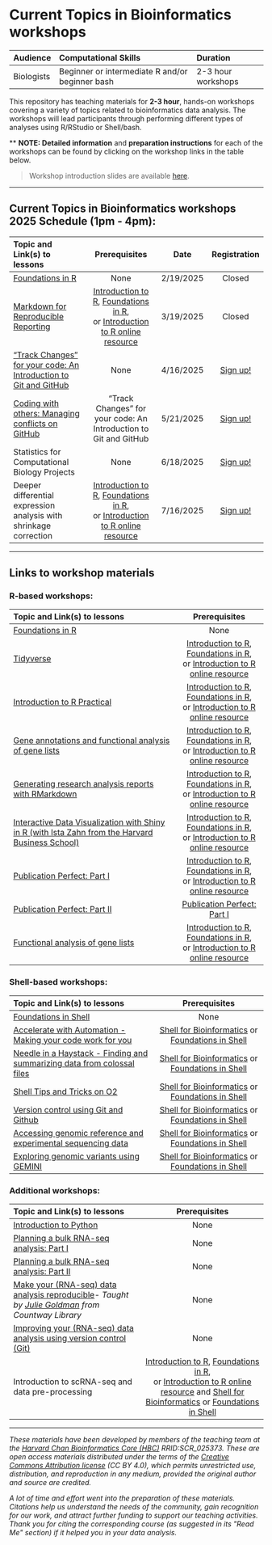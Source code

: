 # Current Topics in Bioinformatics workshops

| Audience | Computational Skills | Duration |
:----------|:----------|:----------|
| Biologists | Beginner or intermediate R and/or beginner bash | 2-3 hour workshops |


<!-- This content will not appear in the rendered Markdown -->

<!--
<p align="center">
Use https://tinyurl.com/hcbc-modules to access this page.
</p>
-->

This repository has teaching materials for **2-3 hour**, hands-on workshops covering a variety of topics related to bioinformatics data analysis. The workshops will lead participants through performing different types of analyses using R/RStudio or Shell/bash. 

** **NOTE: Detailed information** and **preparation instructions** for each of the workshops can be found by clicking on the workshop links in the table below.

> Workshop introduction slides are available [here](https://github.com/hbctraining/Training-modules/raw/master/Intro_current_topics_online_2025.pdf).

***

## Current Topics in Bioinformatics workshops 2025 Schedule (1pm - 4pm):

| Topic and Link(s) to lessons | Prerequisites | Date | Registration |
|:---------------|:-------------:|:-------------:|:-------------:|
| [Foundations in R](https://hbctraining.github.io/Training-modules/IntroR/)	| None | 2/19/2025	| Closed |
| [Markdown for Reproducible Reporting](https://hbctraining.github.io/Training-modules/Rmarkdown/)| [Introduction to R](https://hbctraining.github.io/Intro-to-R-flipped/), [Foundations in R](IntroR), <br> or [Introduction to R online resource](https://projects.iq.harvard.edu/hcatrresource/) | 3/19/2025	| Closed |
| [“Track Changes” for your code: An Introduction to Git and GitHub](https://hbctraining.github.io/Training-modules/Git-Github/#track-changes-with-your-code-an-introduction-to-git-and-github)	| None | 4/16/2025	| [Sign up!](https://harvard.zoom.us/meeting/register/qbesTp4RSxSMN7B9jPsp8g#/registration) |
| [Coding with others: Managing conflicts on GitHub](https://hbctraining.github.io/Training-modules/Git-Github/#coding-with-others-managing-conflicts-on-github)	| “Track Changes” for your code: An Introduction to Git and GitHub | 5/21/2025	| [Sign up!](https://harvard.zoom.us/meeting/register/6D99-EskR--kUNBUKq-anA#/registration) |
| Statistics for Computational Biology Projects	| None | 6/18/2025	| [Sign up!](https://harvard.zoom.us/meeting/register/v734MhlbRYuFEFdSNJqihg#/registration) |
| Deeper differential expression analysis with shrinkage correction| [Introduction to R](https://hbctraining.github.io/Intro-to-R-flipped/), [Foundations in R](IntroR), <br> or [Introduction to R online resource](https://projects.iq.harvard.edu/hcatrresource/) | 7/16/2025	| [Sign up!](https://harvard.zoom.us/meeting/register/4cngaM9WSHKHkOlfUeFLlA#/registration) |

<!-- This content will not appear in the rendered Markdown -->

<!--
Winter 2025:
**Tools for Transparent Research - Hands-On with Git & RMarkdown**
### Current Topics in Bioinformatics workshops 2024 Spring Schedule (1pm - 4pm): 
**Big data? Big computer! The skill set you need to succeed**

| Topic and Link(s) to lessons | Prerequisites | Date | Registration |
|:---------------|:-------------:|:-------------:|:-------------:|
| [The Foundation - Basic Shell](https://hbctraining.github.io/Training-modules/Basic_shell/)	| None | 2/21/2024	| Closed |
| [Accelerate with Automation - Making your code work for you](https://hbctraining.github.io/Training-modules/Accelerate_with_automation/)	| [The Foundation - Basic Shell](https://hbctraining.github.io/Training-modules/Basic_shell/) | 3/20/2024	| Closed |
| [Needle in a Haystack - Finding and summarizing data from colossal files](https://hbctraining.github.io/Training-modules/Finding_and_summarizing_colossal_files/) | [The Foundation - Basic Shell](https://hbctraining.github.io/Training-modules/Basic_shell/) | 4/17/2024	| Closed  |
| [Shell Tips and Tricks on O2](https://hbctraining.github.io/Training-modules/Tips_and_Tricks_on_O2/) | [The Foundation - Basic Shell](https://hbctraining.github.io/Training-modules/Basic_shell/) | 5/22/2024	| [Sign up!](https://harvard.zoom.us/meeting/register/tJIvf-igrDIvHNTgmccDlkWbmSBavwfR5Iw9) |

### Current Topics in Bioinformatics workshops 2024 Summer Schedule (1pm - 4pm):

| Topic and Link(s) to lessons | Prerequisites | Date | Registration |
|:---------------|:-------------:|:-------------:|:-------------:|
| [R Basics](https://hbctraining.github.io/Training-modules/IntroR/) | None | 6/26/2024	| Closed |
| [Publication Perfect: Part I](publication_perfect#part-i) | R Basics or [Completion of the Intro to R online resource](https://projects.iq.harvard.edu/hcatrresource/) | 7/17/2024	| Closed |
| [Publication Perfect: Part II](publication_perfect#part-ii) | R Basics or [Completion of the Intro to R online resource](https://projects.iq.harvard.edu/hcatrresource/) | 8/21/2024	| Closed |
| [Interact with your data using Rshiny](https://hbctraining.github.io/Training-modules/RShiny/) | R Basics or [Completion of the Intro to R online resource](https://projects.iq.harvard.edu/hcatrresource/) | 9/18/2024	| [Sign up!](https://harvard.zoom.us/meeting/register/tJMkcuyopz0pE9QZtumH6JdGGpngSJDXCoBD#/registration) |
### Current Topics in Bioinformatics workshops 2023 Schedule (1pm - 4pm):

| Topic and Link(s) to lessons | Prerequisites | Date | Registration |
|:---------------|:-------------:|:-------------:|:-------------:|
| [Foundations in Shell](https://hbctraining.github.io/Training-modules/Intro_shell/)	| None | 1/18/2023	| Closed |
| [Intermediate Shell](https://hbctraining.github.io/Training-modules/Intermediate_shell/)	| [Foundations in Shell](https://hbctraining.github.io/Training-modules/Intro_shell/) | 2/15/2023	| Closed |
| [Advanced Shell](https://hbctraining.github.io/Training-modules/Advanced_shell/) | [Foundations in Shell](https://hbctraining.github.io/Training-modules/Intermediate_shell/) | 3/13/2023	| Closed |
| [Git/Github](https://hbctraining.github.io/Training-modules/Git-Github/) | [Foundations in Shell](https://hbctraining.github.io/Training-modules/Intro_shell/) | 4/19/2023	| Closed | 
| [ML4Bio](https://hbctraining.github.io/Training-modules/ML4bio_installation_instructions) | None | 5/17/2023	| Closed |
| [Basics of Python](Python) | None | 6/21/2023	| Closed |
| [R Basics](https://hbctraining.github.io/Training-modules/IntroR/) | None | 7/19/2023	| Closed |
| [R Basics Practice](IntroR_practical_online_resource) | R Basics or [Online R course - Harvard Catalyst](https://catalyst.harvard.edu/courses/intro-to-r/) | 8/16/2023 | Closed |
| [Publication Perfect: Part I](publication_perfect#part-i) | R Basics or [Completion of the Intro to R online resource](https://projects.iq.harvard.edu/hcatrresource/) | 9/20/2023	| Closed |
| [Publication Perfect: Part II](publication_perfect#part-ii) | [Publication Perfect: Part I](publication_perfect#part-i) | 10/18/2023	| Closed |
| [Rmarkdown](Rmarkdown) | R Basics or [Online R course - Harvard Catalyst](https://catalyst.harvard.edu/courses/intro-to-r/) | 11/15/2023	| [Sign up!](https://harvard.zoom.us/-add URL) |
-->

***

## Links to workshop materials

### R-based workshops:

| Topic and Link(s) to lessons | Prerequisites |
|:---------------|:-------------:|
| [Foundations in R](IntroR) | None |
| [Tidyverse](Tidyverse_ggplot2) | [Introduction to R](https://hbctraining.github.io/Intro-to-R-flipped/), [Foundations in R](IntroR), <br> or [Introduction to R online resource](https://projects.iq.harvard.edu/hcatrresource/) |
| [Introduction to R Practical](IntroR_practical_online_resource) | [Introduction to R](https://hbctraining.github.io/Intro-to-R-flipped/), [Foundations in R](IntroR), <br> or [Introduction to R online resource](https://projects.iq.harvard.edu/hcatrresource/) |
| [Gene annotations and functional analysis of gene lists](DGE-functional-analysis) | [Introduction to R](https://hbctraining.github.io/Intro-to-R-flipped/), [Foundations in R](IntroR), <br> or [Introduction to R online resource](https://projects.iq.harvard.edu/hcatrresource/) |
| [Generating research analysis reports with RMarkdown](Rmarkdown) | [Introduction to R](https://hbctraining.github.io/Intro-to-R-flipped/), [Foundations in R](IntroR), <br> or [Introduction to R online resource](https://projects.iq.harvard.edu/hcatrresource/) |
| [Interactive Data Visualization with Shiny in R (with Ista Zahn from the Harvard Business School)](https://github.com/izahn/shiny_workshop) | [Introduction to R](https://hbctraining.github.io/Intro-to-R-flipped/), [Foundations in R](IntroR), <br> or [Introduction to R online resource](https://projects.iq.harvard.edu/hcatrresource/) |
| [Publication Perfect: Part I](publication_perfect#part-i) | [Introduction to R](https://hbctraining.github.io/Intro-to-R-flipped/), [Foundations in R](IntroR), <br> or [Introduction to R online resource](https://projects.iq.harvard.edu/hcatrresource/) |
| [Publication Perfect: Part II](publication_perfect#part-ii) | [Publication Perfect: Part I](publication_perfect#part-i) |
| [Functional analysis of gene lists](DGE-functional-analysis/) | [Introduction to R](https://hbctraining.github.io/Intro-to-R-flipped/), [Foundations in R](IntroR), <br> or [Introduction to R online resource](https://projects.iq.harvard.edu/hcatrresource/) |

### Shell-based workshops:

| Topic and Link(s) to lessons | Prerequisites |
|:---------------|:-------------:|
| [Foundations in Shell](https://hbctraining.github.io/Training-modules/Basic_shell/) | None |
| [Accelerate with Automation - Making your code work for you](https://hbctraining.github.io/Training-modules/Accelerate_with_automation/)	| [Shell for Bioinformatics](https://hbctraining.github.io/Shell-for-bioinformatics/) or [Foundations in Shell](https://hbctraining.github.io/Training-modules/Basic_shell/) | 
| [Needle in a Haystack - Finding and summarizing data from colossal files](https://hbctraining.github.io/Training-modules/Finding_and_summarizing_colossal_files/) | [Shell for Bioinformatics](https://hbctraining.github.io/Shell-for-bioinformatics/) or [Foundations in Shell](https://hbctraining.github.io/Training-modules/Basic_shell/) |
| [Shell Tips and Tricks on O2](https://hbctraining.github.io/Training-modules/Tips_and_Tricks_on_O2/) | [Shell for Bioinformatics](https://hbctraining.github.io/Shell-for-bioinformatics/) or [Foundations in Shell](https://hbctraining.github.io/Training-modules/Basic_shell/) |
| [Version control using Git and Github](Git-Github) | [Shell for Bioinformatics](https://hbctraining.github.io/Shell-for-bioinformatics/) or [Foundations in Shell](https://hbctraining.github.io/Training-modules/Basic_shell/) |
| [Accessing genomic reference and experimental sequencing data](https://hbctraining.github.io/Accessing_public_genomic_data) | [Shell for Bioinformatics](https://hbctraining.github.io/Shell-for-bioinformatics/) or [Foundations in Shell](https://hbctraining.github.io/Training-modules/Basic_shell/) |
| [Exploring genomic variants using GEMINI](Exploring_variants_with_GEMINI) | [Shell for Bioinformatics](https://hbctraining.github.io/Shell-for-bioinformatics/) or [Foundations in Shell](https://hbctraining.github.io/Training-modules/Basic_shell/)|

<!-- This content will not appear in the rendered Markdown -->
<!-- Old material and links:
| [Introduction to the command-line interface](Intro_shell) | None |
| [Intermediate bash](Intermediate_shell) | Beginner shell or [Intro to the command-line interface](Intro_shell) |
-->

### Additional workshops:

| Topic and Link(s) to lessons | Prerequisites |
|:---------------|:-------------:|
| [Introduction to Python](Python) | None |
| [Planning a bulk RNA-seq analysis: Part I](planning_successful_rnaseq#part-i) | None |
| [Planning a bulk RNA-seq analysis: Part II](planning_successful_rnaseq#part-ii) | None |
| [Make your (RNA-seq) data analysis reproducible](reproducible_analyses)- *Taught by [Julie Goldman](https://scholar.harvard.edu/julie_goldman) from Countway Library* | None |
| [Improving your (RNA-seq) data analysis using version control (Git)](https://hbctraining.github.io/versioning_data_scripts/) | None |
| Introduction to scRNA-seq and data pre-processing | [Introduction to R](https://hbctraining.github.io/Intro-to-R-flipped/), [Foundations in R](IntroR), <br> or [Introduction to R online resource](https://projects.iq.harvard.edu/hcatrresource/) and [Shell for Bioinformatics](https://hbctraining.github.io/Shell-for-bioinformatics/) or [Foundations in Shell](https://hbctraining.github.io/Training-modules/Basic_shell/) | 

***

*These materials have been developed by members of the teaching team at the [Harvard Chan Bioinformatics Core (HBC)](http://bioinformatics.sph.harvard.edu/) RRID:SCR_025373. These are open access materials distributed under the terms of the [Creative Commons Attribution license](https://creativecommons.org/licenses/by/4.0/) (CC BY 4.0), which permits unrestricted use, distribution, and reproduction in any medium, provided the original author and source are credited.*

*A lot of time and effort went into the preparation of these materials. Citations help us understand the needs of the community, gain recognition for our work, and attract further funding to support our teaching activities. Thank you for citing the corresponding course (as suggested in its "Read Me" section) if it helped you in your data analysis.*
